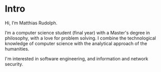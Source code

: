 # Intro

Hi, I’m Matthias Rudolph.

I’m a computer science student (final year) with a Master's degree in philosophy, with a love for problem solving. I combine the technological knowledge of computer science with the analytical approach of the humanities.

I'm interested in software engineering, and information and network security.
